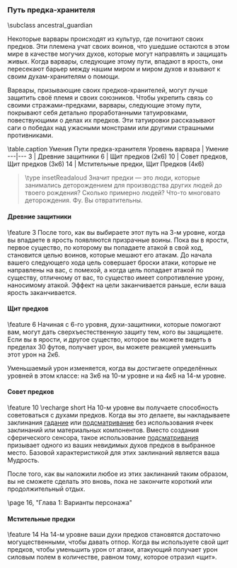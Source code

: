 ### Путь предка-хранителя
\subclass ancestral_guardian

Некоторые варвары происходят из культур, где почитают своих предков. Эти племена учат своих воинов, что ушедшие остаются в этом мире в качестве могучих духов, которые могут направлять и защищать живых. Когда варвары, следующие этому пути, впадают в ярость, они пересекают барьер между нашим миром и миром духов и взывают к своим духам-хранителям о помощи.

Варвары, призывающие своих предков-хранителей, могут лучше защитить своё племя и своих союзников. Чтобы укрепить связь со своими стражами-предками, варвары, следующие этому пути, покрывают себя детально проработанными татуировками, повествующими о делах их предков. Эти татуировки рассказывают саги о победах над ужасными монстрами или другими страшными противниками.

\table.caption Умения Пути предка-хранителя
Уровень варвара | Умение
---|---
3 | Древние защитники
6 | Щит предков (2к6)
10 | Совет предков, Щит предков (3к6)
14 | Мстительные предки, Щит Предков (4к6)

> \type insetReadaloud
> Значит предки — это люди, которые занимались деторождением для производства других людей до твоего рождения? Сколько примерно людей? Что-то многовато деторождения. Фу. Вы отвратительны.

#### Древние защитники
\feature 3
После того, как вы выбираете этот путь на 3-м уровне, когда вы впадаете в ярость появляются призрачные воины. Пока вы в ярости, первое существо, по которому вы попадаете атакой в свой ход, становится целью воинов, которые мешают его атакам. До начала вашего следующего хода цель совершает броски атаки, которые не направлены на вас, с помехой, а когда цель попадает атакой по существу, отличному от вас, то существо имеет сопротивление урону, наносимому атакой. Эффект на цели заканчивается раньше, если ваша ярость заканчивается.

#### Щит предков
\feature 6
Начиная с 6-го уровня, духи-защитники, которые помогают вам, могут дать сверхъестественную защиту тем, кого вы защищаете. Если вы в ярости, и другое существо, которое вы можете видеть в пределах 30 футов, получает урон, вы можете реакцией уменьшить этот урон на 2к6.

Уменьшаемый урон изменяется, когда вы достигаете определённых уровней в этом классе: на 3к6 на 10-м уровне и на 4к6 на 14-м уровне.

#### Совет предков
\feature 10
\recharge short
На 10-м уровне вы получаете способность советоваться с духами предков. Когда вы это делаете, вы накладываете заклинания [гадание](spell.augury) или [подсматривание](spell.clairvoyance) без использования ячеек заклинаний или материальных компонентов. Вместо создания сферического сенсора, такое использование [подсматривания](spell.clairvoyance) призывает одного из ваших невидимых духов предков в выбранное место. Базовой характеристикой для этих заклинаний является ваша Мудрость.

После того, как вы наложили любое из этих заклинаний таким образом, вы не сможете сделать это вновь, пока не закончите короткий или продолжительный отдых.

\page 16, "Глава 1: Варианты персонажа"
#### Мстительные предки
\feature 14
На 14-м уровне ваши духи предков становятся достаточно могущественными, чтобы давать отпор. Когда вы используете свой щит предков, чтобы уменьшить урон от атаки, атакующий получает урон силовым полем в количестве, равном тому, которое отразил «щит».
